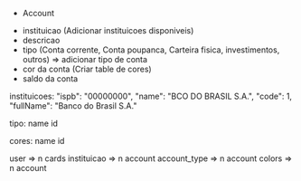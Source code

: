 - Account
* instituicao (Adicionar instituicoes disponiveis)
* descricao
* tipo (Conta corrente, Conta poupanca, Carteira fisica, investimentos, outros) => adicionar tipo de conta
* cor da conta (Criar table de cores)
* saldo da conta

instituicoes:
  "ispb": "00000000",
  "name": "BCO DO BRASIL S.A.",
  "code": 1,
  "fullName": "Banco do Brasil S.A."

tipo:
  name
  id

cores:
  name
  id

user         => n cards
instituicao  => n account
account_type => n account
colors       => n account